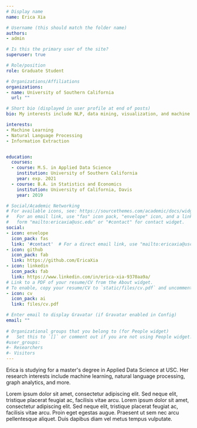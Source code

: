 ```yaml
---
# Display name
name: Erica Xia

# Username (this should match the folder name)
authors:
- admin

# Is this the primary user of the site?
superuser: true

# Role/position
role: Graduate Student

# Organizations/Affiliations
organizations:
- name: University of Southern California
  url: ""

# Short bio (displayed in user profile at end of posts)
bio: My interests include NLP, data mining, visualization, and machine learning applications.

interests:
- Machine Learning
- Natural Language Processing
- Information Extraction


education:
  courses:
  - course: M.S. in Applied Data Science 
    institution: University of Southern California
    year: exp. 2021
  - course: B.A. in Statistics and Economics
    institution: University of California, Davis
    year: 2019

# Social/Academic Networking
# For available icons, see: https://sourcethemes.com/academic/docs/widgets/#icons
#   For an email link, use "fas" icon pack, "envelope" icon, and a link in the
#   form "mailto:ericaxia@usc.edu" or "#contact" for contact widget.
social:
- icon: envelope
  icon_pack: fas
  link: '#contact'  # For a direct email link, use "mailto:ericaxia@usc.edu".
- icon: github
  icon_pack: fab
  link: https://github.com/EricaXia
- icon: linkedin
  icon_pack: fab
  link: https://www.linkedin.com/in/erica-xia-9370aa9a/
# Link to a PDF of your resume/CV from the About widget.
# To enable, copy your resume/CV to `static/files/cv.pdf` and uncomment the lines below.  
- icon: cv
  icon_pack: ai
  link: files/cv.pdf

# Enter email to display Gravatar (if Gravatar enabled in Config)
email: ""
  
# Organizational groups that you belong to (for People widget)
#   Set this to `[]` or comment out if you are not using People widget.  
#user_groups:
#- Researchers
#- Visitors
---
```


Erica is studying for a master's degree in Applied Data Science at USC. Her research interests include machine learning, natural language processing, graph analytics, and more. 

Lorem ipsum dolor sit amet, consectetur adipiscing elit. Sed neque elit, tristique placerat feugiat ac, facilisis vitae arcu. Lorem ipsum dolor sit amet, consectetur adipiscing elit. Sed neque elit, tristique placerat feugiat ac, facilisis vitae arcu. Proin eget egestas augue. Praesent ut sem nec arcu pellentesque aliquet. Duis dapibus diam vel metus tempus vulputate. 

